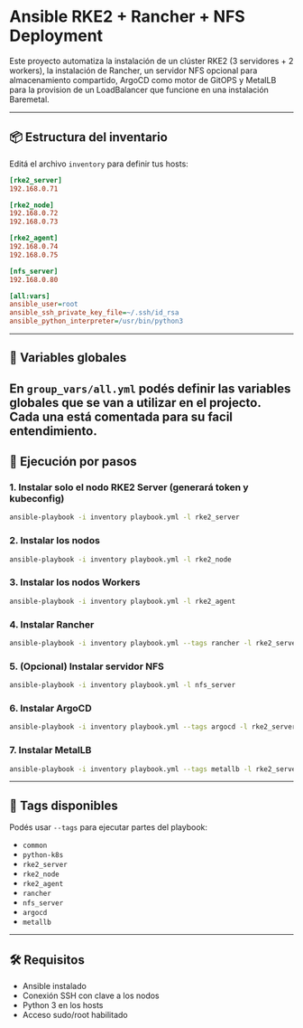 # Ansible RKE2 + Rancher + NFS Deployment

Este proyecto automatiza la instalación de un clúster RKE2 (3 servidores + 2 workers), la instalación de Rancher, un servidor NFS opcional para almacenamiento compartido, ArgoCD como motor de GitOPS y MetalLB para la provision de un LoadBalancer que funcione en una instalación Baremetal.

---

## 📦 Estructura del inventario

Editá el archivo `inventory` para definir tus hosts:

```ini
[rke2_server]
192.168.0.71

[rke2_node]
192.168.0.72
192.168.0.73

[rke2_agent]
192.168.0.74
192.168.0.75

[nfs_server]
192.168.0.80

[all:vars]
ansible_user=root
ansible_ssh_private_key_file=~/.ssh/id_rsa
ansible_python_interpreter=/usr/bin/python3
```

---

## 📁 Variables globales

En `group_vars/all.yml` podés definir las variables globales que se van a utilizar en el projecto.
Cada una está comentada para su facil entendimiento.
---

## 🚀 Ejecución por pasos

### 1. Instalar solo el nodo **RKE2 Server** (generará token y kubeconfig)

```bash
ansible-playbook -i inventory playbook.yml -l rke2_server
```

### 2. Instalar los **nodos**

```bash
ansible-playbook -i inventory playbook.yml -l rke2_node
```

### 3. Instalar los **nodos Workers**

```bash
ansible-playbook -i inventory playbook.yml -l rke2_agent
```

### 4. Instalar **Rancher**

```bash
ansible-playbook -i inventory playbook.yml --tags rancher -l rke2_server
```

### 5. (Opcional) Instalar servidor **NFS**

```bash
ansible-playbook -i inventory playbook.yml -l nfs_server
```

### 6. Instalar **ArgoCD**

```bash
ansible-playbook -i inventory playbook.yml --tags argocd -l rke2_server
```

### 7. Instalar **MetalLB**

```bash
ansible-playbook -i inventory playbook.yml --tags metallb -l rke2_server
```
---

## 🔖 Tags disponibles

Podés usar `--tags` para ejecutar partes del playbook:

- `common`
- `python-k8s`
- `rke2_server`
- `rke2_node`
- `rke2_agent`
- `rancher`
- `nfs_server`
- `argocd`
- `metallb`

---

## 🛠 Requisitos

- Ansible instalado
- Conexión SSH con clave a los nodos
- Python 3 en los hosts
- Acceso sudo/root habilitado